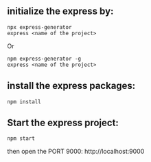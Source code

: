## initialize the express by:
```
npx express-generator
express <name of the project>
```
Or
```
npm express-generator -g
express <name of the project>
```

## install the express packages:
```
npm install
```

## Start the express project:

```
npm start
```

then open the PORT 9000:
http://localhost:9000